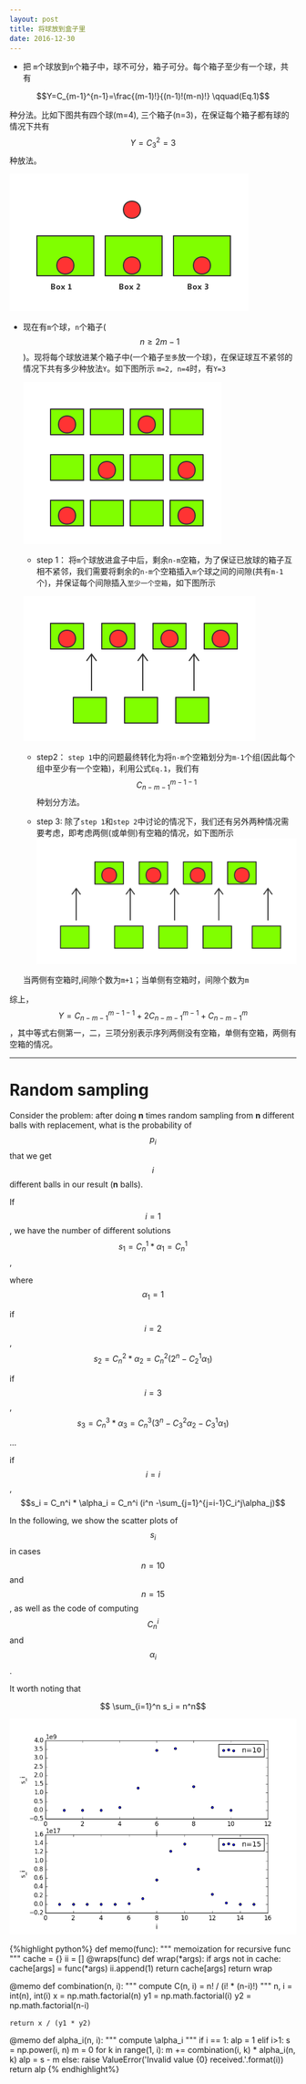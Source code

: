 ```yaml
---
layout: post
title: 将球放到盒子里
date: 2016-12-30
---
```


* 把 `m`个球放到`n`个箱子中，球不可分，箱子可分。每个箱子至少有一个球，共有

$$Y=C_{m-1}^{n-1}=\frac{(m-1)!}{(n-1)!(m-n)!} \qquad(Eq.1)$$

种分法。比如下图共有四个球(m=4), 三个箱子(n=3)，在保证每个箱子都有球的情况下共有 $$Y=C_3^2=3$$种放法。

![boxes](/images/boxes.png)

* 现在有`m`个球，`n`个箱子($$n\ge 2m-1$$)。现将每个球放进某个箱子中(一个箱子`至多`放一个球)，在保证球互不紧邻的情况下共有多少种放法`Y`。如下图所示 `m=2, n=4`时，有`Y=3`

  ![boxes](/images/boxes_2.png)

  * step 1：
 将`m`个球放进盒子中后，剩余`n-m`空箱，为了保证已放球的箱子互相不紧邻，我们需要将剩余的`n-m`个空箱插入`m`个球之间的间隙(共有`m-1`个)，并保证每个间隙插入``至少一个空箱``，如下图所示

  ![boxes](/images/boxes_input.png)
  * step2：
 `step 1`中的问题最终转化为将`n-m`个空箱划分为`m-1`个组(因此每个组中至少有一个空箱)，利用公式`Eq.1`，我们有$$C_{n-m-1}^{m-1-1}$$种划分方法。

  * step 3:
  除了`step 1`和`step 2`中讨论的情况下，我们还有另外两种情况需要考虑，即考虑两侧(或单侧)有空箱的情况，如下图所示
  ![boxes](/images/boxes_input_2.png)

  当两侧有空箱时,间隙个数为`m+1`；当单侧有空箱时，间隙个数为`m`

综上，$$ Y=C_{n-m-1}^{m-1-1}+2C_{n-m-1}^{m-1}+C_{n-m-1}^{m} $$，其中等式右侧第一，二，三项分别表示序列两侧没有空箱，单侧有空箱，两侧有空箱的情况。

---
# Random sampling

Consider the problem: after doing **n** times random sampling from **n** different balls with replacement, what is the probability of $$p_i$$ that
we get $$i$$ different balls in our result (**n** balls).

If $$i=1$$, we have the number of different solutions 
$$
s_1 = C_n^1*\alpha_1 = C_n^1
$$, 

where $$\alpha_1=1$$

if $$i=2$$, $$s_2 = C_n^2 * \alpha_2 = C_n^2(2^n-C_2^1\alpha_1)$$

if $$i=3$$, $$s_3 = C_n^3 * \alpha_3 = C_n^3(3^n-C_3^2\alpha_2-C_3^1\alpha_1)$$

...

if $$i=i$$, $$s_i = C_n^i * \alpha_i = C_n^i (i^n -\sum_{j=1}^{j=i-1}C_i^j\alpha_j)$$

In the following, we show the scatter plots of $$s_i$$ in cases $$n=10$$ and $$n=15$$, as well as the code of computing $$C_n^i$$ and $$\alpha_i$$.

It worth noting that 

$$ \sum_{i=1}^n s_i = n^n$$

![](/images/boxes_balls/s_sample.png)



{%highlight python%}
def memo(func):
    """
    memoization for recursive func
    """
    cache = {}
    ii = []
    @wraps(func)
    def wrap(*args):
        if args not in cache:
            cache[args] = func(*args)
        ii.append(1)
        return cache[args]
    return wrap

@memo
def combination(n, i):
    """
    compute C(n, i) = n! / (i! * (n-i)!)
    """
    n, i = int(n), int(i)
    x = np.math.factorial(n)
    y1 = np.math.factorial(i)
    y2 = np.math.factorial(n-i)

    return x / (y1 * y2)

@memo
def alpha_i(n, i):
    """
    compute \alpha_i
    """
    if i == 1:
        alp = 1
    elif i>1:
        s = np.power(i, n)
        m = 0
        for k in range(1, i):
            m += combination(i, k) * alpha_i(n, k)
        alp = s - m
    else:
        raise ValueError('Invalid value {0} received.'.format(i))
    return alp
{% endhighlight%}